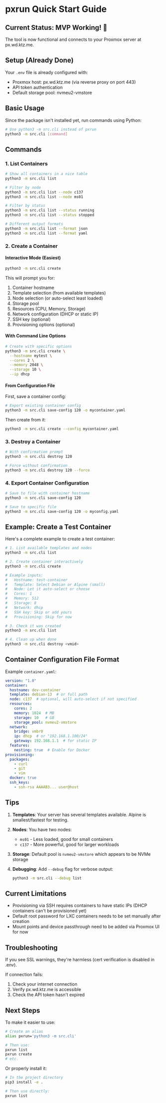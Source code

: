 # pxrun Quick Start Guide

## Current Status: MVP Working! 🎉

The tool is now functional and connects to your Proxmox server at px.wd.ktz.me.

## Setup (Already Done)

Your `.env` file is already configured with:
- Proxmox host: px.wd.ktz.me (via reverse proxy on port 443)
- API token authentication
- Default storage pool: nvmeu2-vmstore

## Basic Usage

Since the package isn't installed yet, run commands using Python:

```bash
# Use python3 -m src.cli instead of pxrun
python3 -m src.cli [command]
```

## Commands

### 1. List Containers

```bash
# Show all containers in a nice table
python3 -m src.cli list

# Filter by node
python3 -m src.cli list --node c137
python3 -m src.cli list --node ms01

# Filter by status
python3 -m src.cli list --status running
python3 -m src.cli list --status stopped

# Different output formats
python3 -m src.cli list --format json
python3 -m src.cli list --format yaml
```

### 2. Create a Container

#### Interactive Mode (Easiest)

```bash
python3 -m src.cli create
```

This will prompt you for:
1. Container hostname
2. Template selection (from available templates)
3. Node selection (or auto-select least loaded)
4. Storage pool
5. Resources (CPU, Memory, Storage)
6. Network configuration (DHCP or static IP)
7. SSH key (optional)
8. Provisioning options (optional)

#### With Command Line Options

```bash
# Create with specific options
python3 -m src.cli create \
  --hostname mytest \
  --cores 2 \
  --memory 2048 \
  --storage 10 \
  --ip dhcp
```

#### From Configuration File

First, save a container config:
```bash
# Export existing container config
python3 -m src.cli save-config 120 -o mycontainer.yaml
```

Then create from it:
```bash
python3 -m src.cli create --config mycontainer.yaml
```

### 3. Destroy a Container

```bash
# With confirmation prompt
python3 -m src.cli destroy 120

# Force without confirmation
python3 -m src.cli destroy 120 --force
```

### 4. Export Container Configuration

```bash
# Save to file with container hostname
python3 -m src.cli save-config 120

# Save to specific file
python3 -m src.cli save-config 120 -o myconfig.yaml
```

## Example: Create a Test Container

Here's a complete example to create a test container:

```bash
# 1. List available templates and nodes
python3 -m src.cli list

# 2. Create container interactively
python3 -m src.cli create

# Example inputs:
#   Hostname: test-container
#   Template: Select Debian or Alpine (small)
#   Node: Let it auto-select or choose
#   Cores: 1
#   Memory: 512
#   Storage: 8
#   Network: dhcp
#   SSH key: Skip or add yours
#   Provisioning: Skip for now

# 3. Check it was created
python3 -m src.cli list

# 4. Clean up when done
python3 -m src.cli destroy <vmid>
```

## Container Configuration File Format

Example `container.yaml`:

```yaml
version: "1.0"
container:
  hostname: dev-container
  template: debian-13  # or full path
  node: c137  # optional, will auto-select if not specified
  resources:
    cores: 2
    memory: 1024  # MB
    storage: 10   # GB
    storage_pool: nvmeu2-vmstore
  network:
    bridge: vmbr0
    ip: dhcp  # or "192.168.1.100/24"
    gateway: 192.168.1.1  # for static IP
  features:
    nesting: true  # Enable for Docker
provisioning:
  packages:
    - curl
    - git
    - vim
  docker: true
  ssh_keys:
    - ssh-rsa AAAAB3... user@host
```

## Tips

1. **Templates**: Your server has several templates available. Alpine is smallest/fastest for testing.

2. **Nodes**: You have two nodes:
   - `ms01` - Less loaded, good for small containers
   - `c137` - More powerful, good for larger workloads

3. **Storage**: Default pool is `nvmeu2-vmstore` which appears to be NVMe storage

4. **Debugging**: Add `--debug` flag for verbose output:
   ```bash
   python3 -m src.cli --debug list
   ```

## Current Limitations

- Provisioning via SSH requires containers to have static IPs (DHCP containers can't be provisioned yet)
- Default root password for LXC containers needs to be set manually after creation
- Mount points and device passthrough need to be added via Proxmox UI for now

## Troubleshooting

If you see SSL warnings, they're harmless (cert verification is disabled in .env).

If connection fails:
1. Check your internet connection
2. Verify px.wd.ktz.me is accessible
3. Check the API token hasn't expired

## Next Steps

To make it easier to use:

```bash
# Create an alias
alias pxrun='python3 -m src.cli'

# Then use:
pxrun list
pxrun create
# etc.
```

Or properly install it:

```bash
# In the project directory
pip3 install -e .

# Then use directly:
pxrun list
```